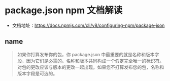 # package.json npm 文档解读

- 文档地址：<https://docs.npmjs.com/cli/v8/configuring-npm/package-json>

## name

> 如果你打算发布你的包，你 package.json 中最重要的就是名称和版本字段，因为它们是必需的。名称和版本共同构成一个假定完全唯一的标识符。对包的更改应该与版本的更改一起出现。如果您不打算发布您的包，名称和版本字段是可选的。
